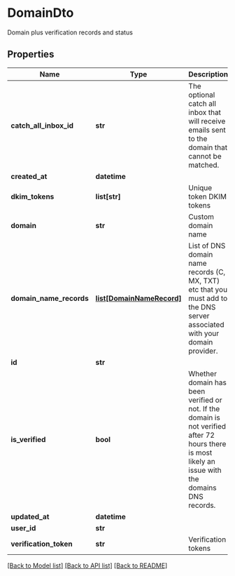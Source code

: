 # DomainDto

Domain plus verification records and status
## Properties
Name | Type | Description | Notes
------------ | ------------- | ------------- | -------------
**catch_all_inbox_id** | **str** | The optional catch all inbox that will receive emails sent to the domain that cannot be matched. | [optional] 
**created_at** | **datetime** |  | 
**dkim_tokens** | **list[str]** | Unique token DKIM tokens | [optional] 
**domain** | **str** | Custom domain name | [optional] 
**domain_name_records** | [**list[DomainNameRecord]**](DomainNameRecord.md) | List of DNS domain name records (C, MX, TXT) etc that you must add to the DNS server associated with your domain provider. | [optional] 
**id** | **str** |  | 
**is_verified** | **bool** | Whether domain has been verified or not. If the domain is not verified after 72 hours there is most likely an issue with the domains DNS records. | [optional] 
**updated_at** | **datetime** |  | 
**user_id** | **str** |  | 
**verification_token** | **str** | Verification tokens | [optional] 

[[Back to Model list]](../README.md#documentation-for-models) [[Back to API list]](../README.md#documentation-for-api-endpoints) [[Back to README]](../README.md)


